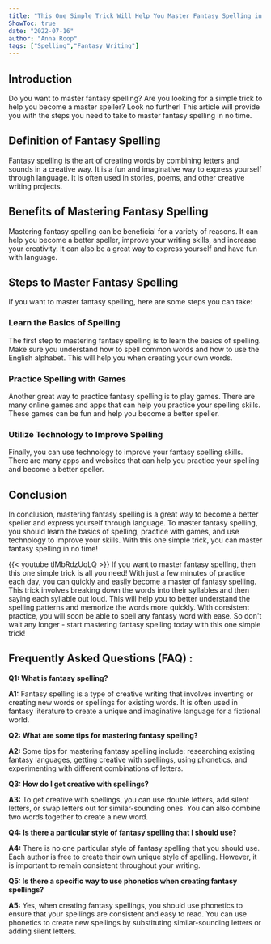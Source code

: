 ```yaml
---
title: "This One Simple Trick Will Help You Master Fantasy Spelling in No Time!"
ShowToc: true 
date: "2022-07-16"
author: "Anna Roop" 
tags: ["Spelling","Fantasy Writing"]
---
```

## Introduction

Do you want to master fantasy spelling? Are you looking for a simple trick to help you become a master speller? Look no further! This article will provide you with the steps you need to take to master fantasy spelling in no time. 

## Definition of Fantasy Spelling

Fantasy spelling is the art of creating words by combining letters and sounds in a creative way. It is a fun and imaginative way to express yourself through language. It is often used in stories, poems, and other creative writing projects.

## Benefits of Mastering Fantasy Spelling 

Mastering fantasy spelling can be beneficial for a variety of reasons. It can help you become a better speller, improve your writing skills, and increase your creativity. It can also be a great way to express yourself and have fun with language. 

## Steps to Master Fantasy Spelling

If you want to master fantasy spelling, here are some steps you can take: 

### Learn the Basics of Spelling

The first step to mastering fantasy spelling is to learn the basics of spelling. Make sure you understand how to spell common words and how to use the English alphabet. This will help you when creating your own words. 

### Practice Spelling with Games

Another great way to practice fantasy spelling is to play games. There are many online games and apps that can help you practice your spelling skills. These games can be fun and help you become a better speller. 

### Utilize Technology to Improve Spelling

Finally, you can use technology to improve your fantasy spelling skills. There are many apps and websites that can help you practice your spelling and become a better speller. 

## Conclusion

In conclusion, mastering fantasy spelling is a great way to become a better speller and express yourself through language. To master fantasy spelling, you should learn the basics of spelling, practice with games, and use technology to improve your skills. With this one simple trick, you can master fantasy spelling in no time!

{{< youtube tIMbRdzUqLQ >}} 
If you want to master fantasy spelling, then this one simple trick is all you need! With just a few minutes of practice each day, you can quickly and easily become a master of fantasy spelling. This trick involves breaking down the words into their syllables and then saying each syllable out loud. This will help you to better understand the spelling patterns and memorize the words more quickly. With consistent practice, you will soon be able to spell any fantasy word with ease. So don't wait any longer - start mastering fantasy spelling today with this one simple trick!

## Frequently Asked Questions (FAQ) :
**Q1: What is fantasy spelling?**

**A1:** Fantasy spelling is a type of creative writing that involves inventing or creating new words or spellings for existing words. It is often used in fantasy literature to create a unique and imaginative language for a fictional world. 

**Q2: What are some tips for mastering fantasy spelling?**

**A2:** Some tips for mastering fantasy spelling include: researching existing fantasy languages, getting creative with spellings, using phonetics, and experimenting with different combinations of letters. 

**Q3: How do I get creative with spellings?**

**A3:** To get creative with spellings, you can use double letters, add silent letters, or swap letters out for similar-sounding ones. You can also combine two words together to create a new word. 

**Q4: Is there a particular style of fantasy spelling that I should use?**

**A4:** There is no one particular style of fantasy spelling that you should use. Each author is free to create their own unique style of spelling. However, it is important to remain consistent throughout your writing. 

**Q5: Is there a specific way to use phonetics when creating fantasy spellings?**

**A5:** Yes, when creating fantasy spellings, you should use phonetics to ensure that your spellings are consistent and easy to read. You can use phonetics to create new spellings by substituting similar-sounding letters or adding silent letters.





